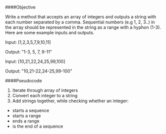 ####Objective

Write a method that accepts an array of integers and outputs a string with each number separated by a comma. Sequential numbers (e.g 1, 2, 3..) in the array should be represented in the string as a range with a hyphon (1-3). Here are some example inputs and outputs.

  Input: [1,2,3,5,7,9,10,11]

  Output: "1-3, 5, 7, 9-11"

  Input: [10,21,22,24,25,99,100]

  Output: "10,21-22,24-25,99-100"

####Pseudocode

1. Iterate through array of integers
2. Convert each integer to a string
3. Add strings together, while checking whether an integer:
 - starts a sequence
 - starts a range
 - ends a range
 - is the end of a sequence





